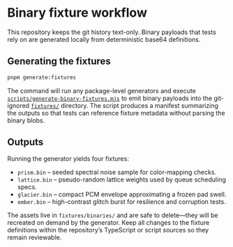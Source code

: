 # Binary fixture workflow

This repository keeps the git history text-only. Binary payloads that tests rely on are generated locally from deterministic base64 definitions.

## Generating the fixtures

```bash
pnpm generate:fixtures
```

The command will run any package-level generators and execute [`scripts/generate-binary-fixtures.mjs`](../scripts/generate-binary-fixtures.mjs) to emit binary payloads into the git-ignored [`fixtures/`](../fixtures/) directory. The script produces a manifest summarizing the outputs so that tests can reference fixture metadata without parsing the binary blobs.

## Outputs

Running the generator yields four fixtures:

- `prism.bin` – seeded spectral noise sample for color-mapping checks.
- `lattice.bin` – pseudo-random lattice weights used by queue scheduling specs.
- `glacier.bin` – compact PCM envelope approximating a frozen pad swell.
- `ember.bin` – high-contrast glitch burst for resilience and corruption tests.

The assets live in `fixtures/binaries/` and are safe to delete—they will be recreated on demand by the generator. Keep all changes to the fixture definitions within the repository’s TypeScript or script sources so they remain reviewable.
